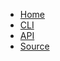 * [Home](@root/)
* [CLI](@root/cli//)
* [API](@root/api//)
* [Source](https://github.com/dmulholl/janus-c)
